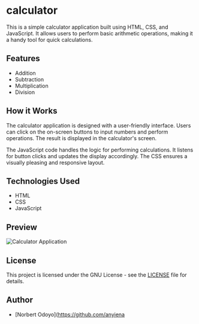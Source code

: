 # calculator

This is a simple calculator application built using HTML, CSS, and JavaScript. It allows users to perform basic arithmetic operations, making it a handy tool for quick calculations.

## Features

- Addition
- Subtraction
- Multiplication
- Division

## How it Works

The calculator application is designed with a user-friendly interface. Users can click on the on-screen buttons to input numbers and perform operations. The result is displayed in the calculator's screen.

The JavaScript code handles the logic for performing calculations. It listens for button clicks and updates the display accordingly. The CSS ensures a visually pleasing and responsive layout.

## Technologies Used

- HTML
- CSS
- JavaScript

## Preview

![Calculator Application](calculator-preview.png)

## License

This project is licensed under the GNU License - see the [LICENSE](LICENSE) file for details.

## Author

- [Norbert Odoyo](https://github.com/anyiena

